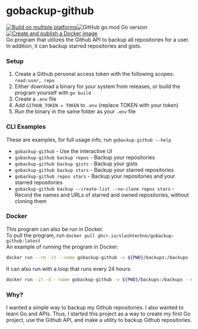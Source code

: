 # gobackup-github  
[![Build on multiple platforms](https://github.com/slashtechno/gobackup-github/actions/workflows/go-build.yml/badge.svg)](https://github.com/slashtechno/gobackup-github/actions/workflows/go-build.yml)![GitHub go.mod Go version](https://img.shields.io/github/go-mod/go-version/slashtechno/gobackup-github)[![Create and publish a Docker image](https://github.com/slashtechno/gobackup-github/actions/workflows/docker.yml/badge.svg?branch=master)](https://github.com/slashtechno/gobackup-github/actions/workflows/docker.yml)  
Go program that utilizes the Github API to backup all repositories for a user. In addition, it can backup starred repositories and gists.    

### Setup  
1. Create a Github personal access token with the following scopes:  `read:user, repo`  
2. Either download a binary for your system from releases, or build the program yourself with `go build`   
3. Create a `.env` file  
4. Add `GITHUB_TOKEN = TOKEN` to `.env` (replace TOKEN with your token)  
5. Run the binary in the same folder as your `.env` file  

### CLI Examples  
These are examples, for full usage info, run `gobackup-github --help`  
* `gobackup-github` - Use the interactive UI 
* `gobackup-github backup repos` - Backup your repositories 
* `gobackup-github backup gists` - Backup your gists 
* `gobackup-github backup stars` - Backup your starred repositories 
* `gobackup-github repos stars` - Backup your repositories and your starred repositories  
* `gobackup-github backup --create-list --no-clone repos stars` - Record the names and URLs of starred and owned repositories, without cloning them  

### Docker  
This program can also be run in Docker.  
To pull the program, run `docker pull ghcr.io/slashtechno/gobackup-github:latest`  
An example of running the program in Docker:  
<!-- ```bash
docker run --rm -it --name gobackup-github -v ${PWD}/backups:/backups --env-file ${PWD}/.env gobackup-github backup -d /backups -c repos gists
```   -->
```bash
docker run --rm -it --name gobackup-github -v ${PWD}/backups:/backups --env-file ${PWD}/.env ghcr.io/slashtechno/gobackup-github gobackup-github backup -d /backups -c repos gists
```  
It can also run with a loop that runs every 24 hours:  
```bash
docker run -it -d --name gobackup-github -v ${PWD}/backups:/backups --env-file ${PWD}/.env ghcr.io/slashtechno/gobackup-github gobackup-github backup /backups -r -c repos gists
``` 

### Why?  
I wanted a simple way to backup my Github repositories. I also wanted to learn Go and APIs. Thus, I started this project as a way to create my first Go project, use the Github API, and make a utility to backup Github repositories.  
